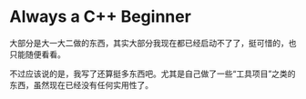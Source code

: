 # Always a C++ Beginner
大部分是大一大二做的东西，其实大部分我现在都已经启动不了了，挺可惜的，也只能随便看看。

不过应该说的是，我写了还算挺多东西吧。尤其是自己做了一些“工具项目”之类的东西，虽然现在已经没有任何实用性了。
